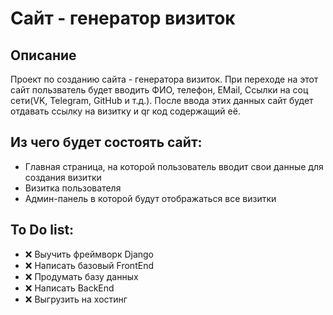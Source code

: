 # Сайт - генератор визиток
## Описание
Проект по созданию сайта - генератора визиток.
При переходе на этот сайт пользватель будет вводить ФИО, телефон, EMail, Ссылки на соц сети(VK, Telegram, GitHub и т.д.). После ввода этих данных сайт будет отдавать ссылку на визитку и qr код содержащий её.
## Из чего будет состоять сайт:
* Главная страница, на которой пользователь вводит свои данные для создания визитки
* Визитка пользователя
* Админ-панель в которой будут отображаться все визитки
## To Do list:
- :x: Выучить фреймворк Django
- :x: Написать базовый FrontEnd
- :x: Продумать базу данных
- :x: Написать BackEnd
- :x: Выгрузить на хостинг
